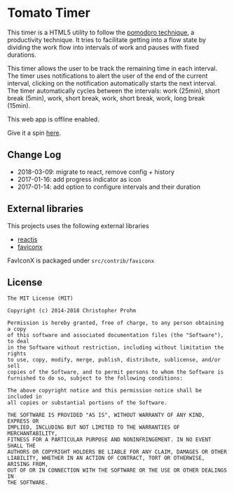 # Tomato Timer

This timer is a HTML5 utility to follow the [pomodoro technique](https://en.wikipedia.org/wiki/Pomodoro_Technique), a productivity technique.
It tries to facilitate getting into a flow state by dividing the work flow
into intervals of work and pauses with fixed durations.

This timer allows the user to be track the remaining time in each interval.
The timer uses notifications to alert the user of the end of the
current interval, clicking on the notification automatically starts the next
interval.
The timer automatically cycles between the intervals: work (25min), short 
break (5min), work, short break, work, short break, work, long break (15min).

This web app is offline enabled.

Give it a spin [here](http://chmp.github.io/TomatoTimer/).

## Change Log

- 2018-03-09: migrate to react, remove config + history
- 2017-01-16: add progress indicator as icon
- 2017-01-14: add option to configure intervals and their duration

## External libraries

This projects uses the following external libraries

- [reactjs](https://reactjs.org/)
- [faviconx](https://github.com/nicolasbize/faviconx)

FavIconX is packaged under `src/contrib/faviconx`

## License

    The MIT License (MIT)

    Copyright (c) 2014-2018 Christopher Prohm

    Permission is hereby granted, free of charge, to any person obtaining a copy
    of this software and associated documentation files (the "Software"), to deal
    in the Software without restriction, including without limitation the rights
    to use, copy, modify, merge, publish, distribute, sublicense, and/or sell
    copies of the Software, and to permit persons to whom the Software is
    furnished to do so, subject to the following conditions:

    The above copyright notice and this permission notice shall be included in
    all copies or substantial portions of the Software.

    THE SOFTWARE IS PROVIDED "AS IS", WITHOUT WARRANTY OF ANY KIND, EXPRESS OR
    IMPLIED, INCLUDING BUT NOT LIMITED TO THE WARRANTIES OF MERCHANTABILITY,
    FITNESS FOR A PARTICULAR PURPOSE AND NONINFRINGEMENT. IN NO EVENT SHALL THE
    AUTHORS OR COPYRIGHT HOLDERS BE LIABLE FOR ANY CLAIM, DAMAGES OR OTHER
    LIABILITY, WHETHER IN AN ACTION OF CONTRACT, TORT OR OTHERWISE, ARISING FROM,
    OUT OF OR IN CONNECTION WITH THE SOFTWARE OR THE USE OR OTHER DEALINGS IN
    THE SOFTWARE.


